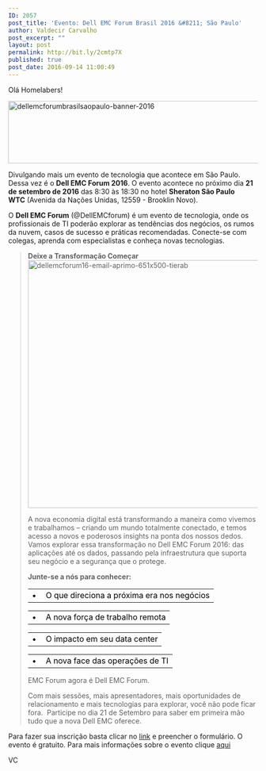 ```yaml
---
ID: 2057
post_title: 'Evento: Dell EMC Forum Brasil 2016 &#8211; São Paulo'
author: Valdecir Carvalho
post_excerpt: ""
layout: post
permalink: http://bit.ly/2cmtp7X
published: true
post_date: 2016-09-14 11:00:49
---
```

Olá Homelabers!

<img class="aligncenter size-full wp-image-2061" src="http://homelaber.com.br/site/wp-content/uploads/2016/09/dellemcforumbrasilsaopaulo-banner-2016.png" alt="dellemcforumbrasilsaopaulo-banner-2016" width="800" height="126" />

Divulgando mais um evento de tecnologia que acontece em São Paulo. Dessa vez é o <strong>Dell EMC Forum 2016</strong>. O evento acontece no próximo dia <strong>21 de setembro de 2016</strong> das 8:30 às 18:30 no hotel <strong>Sheraton São Paulo WTC</strong> (Avenida da Nações Unidas, 12559 - Brooklin Novo).

O <strong>Dell EMC Forum</strong> (@DellEMCforum) é um evento de tecnologia, onde os profissionais de TI poderão explorar as tendências dos negócios, os rumos da nuvem, casos de sucesso e práticas recomendadas. Conecte-se com colegas, aprenda com especialistas e conheça novas tecnologias.

<!--more-->

<blockquote><strong>Deixe a Transformação Começar</strong>

<img class="aligncenter size-full wp-image-2059" src="http://homelaber.com.br/site/wp-content/uploads/2016/09/DellEMCForum16-Email-Aprimo-651x500-TierAB.jpg" alt="dellemcforum16-email-aprimo-651x500-tierab" width="651" height="500" />

A nova economia digital está transformando a maneira como vivemos e trabalhamos – criando um mundo totalmente conectado, e temos acesso a novos e poderosos insights na ponta dos nossos dedos.
Vamos explorar essa transformação no Dell EMC Forum 2016: das aplicações até os dados, passando pela infraestrutura que suporta seu negócio e a segurança que o protege.

<strong>Junte-se a nós para conhecer:</strong>
<table border="0" width="100%" cellspacing="0" cellpadding="0">
<tbody>
<tr>
<td class="mobileBodyFont" valign="top" width="12"><span style="color: #000000;">•</span></td>
<td class="mobileBodyFont"><span style="color: #000000;">O que direciona a próxima era nos negócios</span></td>
</tr>
</tbody>
</table>
<table border="0" width="100%" cellspacing="0" cellpadding="0">
<tbody>
<tr>
<td class="mobileBodyFont" valign="top" width="12"><span style="color: #000000;">•</span></td>
<td class="mobileBodyFont"><span style="color: #000000;">A nova força de trabalho remota</span></td>
</tr>
</tbody>
</table>
<table border="0" width="100%" cellspacing="0" cellpadding="0">
<tbody>
<tr>
<td class="mobileBodyFont" valign="top" width="12"><span style="color: #000000;">•</span></td>
<td class="mobileBodyFont"><span style="color: #000000;">O impacto em seu data center</span></td>
</tr>
</tbody>
</table>
<table border="0" width="100%" cellspacing="0" cellpadding="0">
<tbody>
<tr>
<td class="mobileBodyFont" valign="top" width="12"><span style="color: #000000;">•</span></td>
<td class="mobileBodyFont"><span style="color: #000000;">A nova face das operações de TI</span></td>
</tr>
</tbody>
</table>
EMC Forum agora é Dell EMC Forum.

Com mais sessões, mais apresentadores, mais oportunidades de relacionamento e mais tecnologias para explorar, você não pode ficar fora.  Participe no dia 21 de Setembro para saber em primeira mão tudo que a nova Dell EMC oferece.</blockquote>

Para fazer sua inscrição basta clicar no <a href="http://bit.ly/2c9EFmU" target="_blank">link</a> e preencher o formulário. O evento é gratuito. Para mais informações sobre o evento clique <a href="http://brazil.emc.com/campaign/global/forum/event.htm" target="_blank">aqui</a>

VC